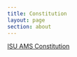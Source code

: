 ```yaml
---
title: Constitution
layout: page
section: about
---
```


<a href="about/Constitutions/AMS_2023_Constitution.htm" target="_blank">ISU AMS Constitution</a>


